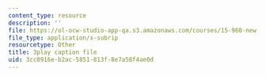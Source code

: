 ```yaml
---
content_type: resource
description: ''
file: https://ol-ocw-studio-app-qa.s3.amazonaws.com/courses/15-960-new-executive-thinking-social-impact-technology-projects-fall-2017-spring-2018/3cc0916eb2ac5851813f8e7a58f4ae0d_omuDD2rZqlE.vtt
file_type: application/x-subrip
resourcetype: Other
title: 3play caption file
uid: 3cc0916e-b2ac-5851-813f-8e7a58f4ae0d
---
```


